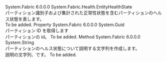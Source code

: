 <Type Name="PartitionHealthState" FullName="System.Fabric.Health.PartitionHealthState">
  <TypeSignature Language="C#" Value="public sealed class PartitionHealthState : System.Fabric.Health.EntityHealthState" />
  <TypeSignature Language="ILAsm" Value=".class public auto ansi sealed beforefieldinit PartitionHealthState extends System.Fabric.Health.EntityHealthState" />
  <TypeSignature Language="DocId" Value="T:System.Fabric.Health.PartitionHealthState" />
  <TypeSignature Language="VB.NET" Value="Public NotInheritable Class PartitionHealthState&#xA;Inherits EntityHealthState" />
  <TypeSignature Language="F#" Value="type PartitionHealthState = class&#xA;    inherit EntityHealthState" />
  <AssemblyInfo>
    <AssemblyName>System.Fabric</AssemblyName>
    <AssemblyVersion>6.0.0.0</AssemblyVersion>
  </AssemblyInfo>
  <Base>
    <BaseTypeName>System.Fabric.Health.EntityHealthState</BaseTypeName>
  </Base>
  <Interfaces />
  <Docs>
    <summary>
      <para>パーティション識別子および集計された正常性状態を含むパーティションのヘルス状態を表します。</para>
    </summary>
    <remarks>To be added.</remarks>
  </Docs>
  <Members>
    <Member MemberName="PartitionId">
      <MemberSignature Language="C#" Value="public Guid PartitionId { get; }" />
      <MemberSignature Language="ILAsm" Value=".property instance valuetype System.Guid PartitionId" />
      <MemberSignature Language="DocId" Value="P:System.Fabric.Health.PartitionHealthState.PartitionId" />
      <MemberSignature Language="VB.NET" Value="Public ReadOnly Property PartitionId As Guid" />
      <MemberSignature Language="F#" Value="member this.PartitionId : Guid" Usage="System.Fabric.Health.PartitionHealthState.PartitionId" />
      <MemberType>Property</MemberType>
      <AssemblyInfo>
        <AssemblyName>System.Fabric</AssemblyName>
        <AssemblyVersion>6.0.0.0</AssemblyVersion>
      </AssemblyInfo>
      <ReturnValue>
        <ReturnType>System.Guid</ReturnType>
      </ReturnValue>
      <Docs>
        <summary>
          <para>パーティション ID を取得します</para>
        </summary>
        <value>
          <para>パーティションの id。</para>
        </value>
        <remarks>To be added.</remarks>
      </Docs>
    </Member>
    <Member MemberName="ToString">
      <MemberSignature Language="C#" Value="public override string ToString ();" />
      <MemberSignature Language="ILAsm" Value=".method public hidebysig virtual instance string ToString() cil managed" />
      <MemberSignature Language="DocId" Value="M:System.Fabric.Health.PartitionHealthState.ToString" />
      <MemberSignature Language="VB.NET" Value="Public Overrides Function ToString () As String" />
      <MemberSignature Language="F#" Value="override this.ToString : unit -&gt; string" Usage="partitionHealthState.ToString " />
      <MemberType>Method</MemberType>
      <AssemblyInfo>
        <AssemblyName>System.Fabric</AssemblyName>
        <AssemblyVersion>6.0.0.0</AssemblyVersion>
      </AssemblyInfo>
      <ReturnValue>
        <ReturnType>System.String</ReturnType>
      </ReturnValue>
      <Parameters />
      <Docs>
        <summary>
            パーティションのヘルス状態について説明する文字列を作成します。
            </summary>
        <returns>説明の文字列、<see cref="T:System.Fabric.Health.PartitionHealthState" />です。</returns>
        <remarks>To be added.</remarks>
      </Docs>
    </Member>
  </Members>
</Type>